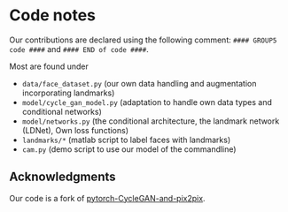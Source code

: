 # Code notes
Our contributions are declared using the following comment:
`#### GROUP5 code ####` and `#### END of code ####`.

Most are found under
* `data/face_dataset.py` (our own data handling and augmentation incorporating landmarks)
* `model/cycle_gan_model.py` (adaptation to handle own data types and conditional networks)
* `model/networks.py` (the conditional architecture, the landmark network (LDNet), Own loss functions)
* `landmarks/*` (matlab script to label faces with landmarks)
* `cam.py` (demo script to use our model of the commandline)

## Acknowledgments
Our code is a fork of [pytorch-CycleGAN-and-pix2pix](https://github.com/junyanz/pytorch-CycleGAN-and-pix2pix).
